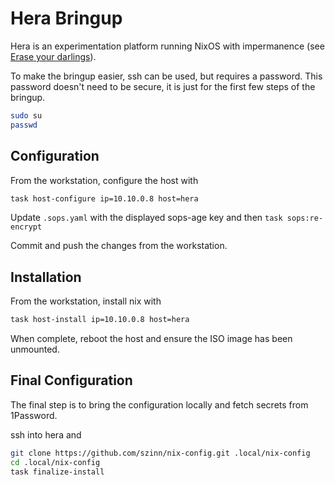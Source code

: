 # Hera Bringup

Hera is an experimentation platform running NixOS with impermanence
(see [Erase your darlings](https://grahamc.com/blog/erase-your-darlings/)).

To make the bringup easier, ssh can be used, but requires a password.
This password doesn't need to be secure, it is just for the first few steps of the bringup.

```sh
sudo su
passwd
```

## Configuration

From the workstation, configure the host with

```sh
task host-configure ip=10.10.0.8 host=hera
```

Update `.sops.yaml` with the displayed sops-age key and then `task sops:re-encrypt`

Commit and push the changes from the workstation.

## Installation

From the workstation, install nix with

```sh
task host-install ip=10.10.0.8 host=hera
```

When complete, reboot the host and ensure the ISO image has been unmounted.

## Final Configuration

The final step is to bring the configuration locally and fetch secrets from 1Password.

ssh into hera and

```sh
git clone https://github.com/szinn/nix-config.git .local/nix-config
cd .local/nix-config
task finalize-install
```

